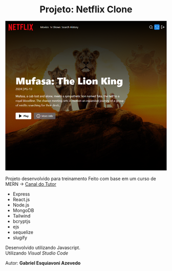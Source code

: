 <h1 align="center">Projeto: Netflix Clone</h1>

![Demo App](/frontend/public/funcionamento_screenshot.png)

Projeto desenvolvido para treinamento
Feito com base em um curso de MERN -> [Canal do Tutor](https://www.youtube.com/@asaprogrammer_)


* Express
* React.js
* Node.js
* MongoDB
* Tailwind
* bcryptjs
* ejs
* sequelize
* slugify

Desenvolvido utilizando Javascript.  
Utilizando _Visual Studio Code_


Autor: **Gabriel Esquiavoni Azevedo**
